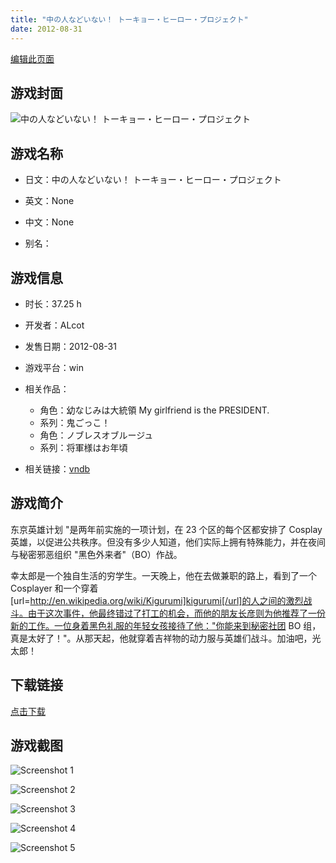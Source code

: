 ```yaml
---
title: "中の人などいない！ トーキョー・ヒーロー・プロジェクト"
date: 2012-08-31
---
```

[编辑此页面](https://github.com/ACG-3/ADV3-source/blob/main/source/_posts/%E4%B8%AD%E3%81%AE%E4%BA%BA%E3%81%AA%E3%81%A9%E3%81%84%E3%81%AA%E3%81%84%EF%BC%81%20%E3%83%88%E3%83%BC%E3%82%AD%E3%83%A7%E3%83%BC%E3%83%BB%E3%83%92%E3%83%BC%E3%83%AD%E3%83%BC%E3%83%BB%E3%83%97%E3%83%AD%E3%82%B8%E3%82%A7%E3%82%AF%E3%83%88.md)

## 游戏封面

![中の人などいない！ トーキョー・ヒーロー・プロジェクト](https%3A//pan.timero.xyz/onedrive/img_lib_001/%E4%B8%AD%E3%81%AE%E4%BA%BA%E3%81%AA%E3%81%A9%E3%81%84%E3%81%AA%E3%81%84%EF%BC%81%20%E3%83%88%E3%83%BC%E3%82%AD%E3%83%A7%E3%83%BC%E3%83%BB%E3%83%92%E3%83%BC%E3%83%AD%E3%83%BC%E3%83%BB%E3%83%97%E3%83%AD%E3%82%B8%E3%82%A7%E3%82%AF%E3%83%88_cover.avif)


## 游戏名称

- 日文：中の人などいない！ トーキョー・ヒーロー・プロジェクト
- 英文：None
- 中文：None

- 别名：


## 游戏信息

- 时长：37.25 h
- 开发者：ALcot
- 发售日期：2012-08-31
- 游戏平台：win
- 相关作品：
   - 角色：幼なじみは大統領 My girlfriend is the PRESIDENT.
   - 系列：鬼ごっこ！
   - 角色：ノブレスオブルージュ
   - 系列：将軍様はお年頃

- 相关链接：[vndb](https://vndb.org/v10237)


## 游戏简介

东京英雄计划 "是两年前实施的一项计划，在 23 个区的每个区都安排了 Cosplay 英雄，以促进公共秩序。但没有多少人知道，他们实际上拥有特殊能力，并在夜间与秘密邪恶组织 "黑色外来者"（BO）作战。

幸太郎是一个独自生活的穷学生。一天晚上，他在去做兼职的路上，看到了一个 Cosplayer 和一个穿着[url=http://en.wikipedia.org/wiki/Kigurumi]kigurumi[/url]的人之间的激烈战斗。由于这次事件，他最终错过了打工的机会，而他的朋友长彦则为他推荐了一份新的工作。一位身着黑色礼服的年轻女孩接待了他："你能来到秘密社团 BO 组，真是太好了！"。从那天起，他就穿着吉祥物的动力服与英雄们战斗。加油吧，光太郎！




## 下载链接

[点击下载](https://pan.timero.xyz/onedrive/adv_lib_001/%E4%B8%AD%E3%81%AE%E4%BA%BA%E3%81%AA%E3%81%A9%E3%81%84%E3%81%AA%E3%81%84%EF%BC%81%20%E3%83%88%E3%83%BC%E3%82%AD%E3%83%A7%E3%83%BC%E3%83%BB%E3%83%92%E3%83%BC%E3%83%AD%E3%83%BC%E3%83%BB%E3%83%97%E3%83%AD%E3%82%B8%E3%82%A7%E3%82%AF%E3%83%88)


## 游戏截图


![Screenshot 1](https%3A//pan.timero.xyz/onedrive/img_lib_001/%E4%B8%AD%E3%81%AE%E4%BA%BA%E3%81%AA%E3%81%A9%E3%81%84%E3%81%AA%E3%81%84%EF%BC%81%20%E3%83%88%E3%83%BC%E3%82%AD%E3%83%A7%E3%83%BC%E3%83%BB%E3%83%92%E3%83%BC%E3%83%AD%E3%83%BC%E3%83%BB%E3%83%97%E3%83%AD%E3%82%B8%E3%82%A7%E3%82%AF%E3%83%88_Screenshot_1.avif)

![Screenshot 2](https%3A//pan.timero.xyz/onedrive/img_lib_001/%E4%B8%AD%E3%81%AE%E4%BA%BA%E3%81%AA%E3%81%A9%E3%81%84%E3%81%AA%E3%81%84%EF%BC%81%20%E3%83%88%E3%83%BC%E3%82%AD%E3%83%A7%E3%83%BC%E3%83%BB%E3%83%92%E3%83%BC%E3%83%AD%E3%83%BC%E3%83%BB%E3%83%97%E3%83%AD%E3%82%B8%E3%82%A7%E3%82%AF%E3%83%88_Screenshot_2.avif)

![Screenshot 3](https%3A//pan.timero.xyz/onedrive/img_lib_001/%E4%B8%AD%E3%81%AE%E4%BA%BA%E3%81%AA%E3%81%A9%E3%81%84%E3%81%AA%E3%81%84%EF%BC%81%20%E3%83%88%E3%83%BC%E3%82%AD%E3%83%A7%E3%83%BC%E3%83%BB%E3%83%92%E3%83%BC%E3%83%AD%E3%83%BC%E3%83%BB%E3%83%97%E3%83%AD%E3%82%B8%E3%82%A7%E3%82%AF%E3%83%88_Screenshot_3.avif)

![Screenshot 4](https%3A//pan.timero.xyz/onedrive/img_lib_001/%E4%B8%AD%E3%81%AE%E4%BA%BA%E3%81%AA%E3%81%A9%E3%81%84%E3%81%AA%E3%81%84%EF%BC%81%20%E3%83%88%E3%83%BC%E3%82%AD%E3%83%A7%E3%83%BC%E3%83%BB%E3%83%92%E3%83%BC%E3%83%AD%E3%83%BC%E3%83%BB%E3%83%97%E3%83%AD%E3%82%B8%E3%82%A7%E3%82%AF%E3%83%88_Screenshot_4.avif)

![Screenshot 5](https%3A//pan.timero.xyz/onedrive/img_lib_001/%E4%B8%AD%E3%81%AE%E4%BA%BA%E3%81%AA%E3%81%A9%E3%81%84%E3%81%AA%E3%81%84%EF%BC%81%20%E3%83%88%E3%83%BC%E3%82%AD%E3%83%A7%E3%83%BC%E3%83%BB%E3%83%92%E3%83%BC%E3%83%AD%E3%83%BC%E3%83%BB%E3%83%97%E3%83%AD%E3%82%B8%E3%82%A7%E3%82%AF%E3%83%88_Screenshot_5.avif)

